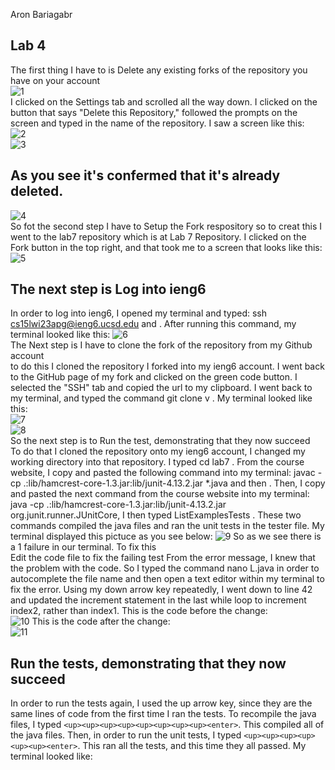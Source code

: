 Aron Bariagabr  
## Lab 4  
The first thing I have to is Delete any existing forks of the repository you have on your account  
![1](https://user-images.githubusercontent.com/122565144/224513813-6345d65d-cd3a-466e-a4b9-acea09c32213.jpg)  
I clicked on the Settings tab and scrolled all the way down. I clicked on the button that says "Delete this Repository," followed the prompts on the screen and typed in the name of the repository. I saw a screen like this:  
![2](https://user-images.githubusercontent.com/122565144/224513832-b08ca546-2620-48d8-8184-b427dfdd4e84.jpg)  
![3](https://user-images.githubusercontent.com/122565144/224513836-102728c2-f88a-4415-ad1c-8b70c2c938f6.jpg)  
## As you see it's confermed that it's already deleted.  
![4](https://user-images.githubusercontent.com/122565144/224513840-89031bb7-e689-4b30-a71e-fd57b7859cc4.jpg)  
So fot the second step I have to Setup the Fork respository so to creat this I went to the lab7 repository which is at Lab 7 Repository. I clicked on the Fork button in the top right, and that took me to a screen that looks like this:  
![5](https://user-images.githubusercontent.com/122565144/224514157-6eb4a2c0-1075-4957-a994-4cf38c514220.jpg)  
## The next step is Log into ieng6  
In order to log into ieng6, I opened my terminal and typed: ssh cs15lwi23apg@ieng6.ucsd.edu and <enter>. After running this command, my terminal looked like this:
![6](https://user-images.githubusercontent.com/122565144/224514291-91b2a982-f129-497f-97de-942097a22c0c.jpg)  
  The Next step is I have to clone the fork of the repository from my Github account  
  to do this I cloned the repository I forked into my ieng6 account. I went back to the GitHub page of my fork and clicked on the green code button. I selected the "SSH" tab and copied the url to my clipboard. I went back to my terminal, and typed the command git clone <ctrl> v <enter>. My terminal looked like this:  
  ![7](https://user-images.githubusercontent.com/122565144/224514440-493eaab1-5f13-4948-83b6-ab762ee3b143.jpg)  
  ![8](https://user-images.githubusercontent.com/122565144/224514565-bcc40ff7-bd7e-4b81-93b3-70fe6d510934.jpg)  
  So the next step is to Run the test, demonstrating that they now succeed  
  To do that I cloned the repository onto my ieng6 account, I changed my working directory into that repository. I typed cd lab7 <enter>. From the course website, I copy and pasted the following command into my terminal: javac -cp .:lib/hamcrest-core-1.3.jar:lib/junit-4.13.2.jar *.java and then <enter>. Then, I copy and pasted the next command from the course website into my terminal: java -cp .:lib/hamcrest-core-1.3.jar:lib/junit-4.13.2.jar org.junit.runner.JUnitCore, I then typed ListExamplesTests <enter>. These two commands compiled the java files and ran the unit tests in the tester file. My terminal displayed this pictuce as you see below:   ![9](https://user-images.githubusercontent.com/122565144/224515127-7e652e18-09b8-42eb-994d-c916438f4b53.jpg)
  So as we see there is a 1 failure in our terminal. To fix this  
Edit the code file to fix the failing test
From the error message, I knew that the problem with the code. So I typed the command nano L<Tab>.java in order to autocomplete the file name and then open a text editor within my terminal to fix the error. Using my down arrow key repeatedly, I went down to line 42 and updated the increment statement in the last while loop to increment index2, rather than index1. This is the code before the change:  
 ![10](https://user-images.githubusercontent.com/122565144/224515876-34ef604c-55a0-48b0-8832-f77ff4e77163.jpg)
 This is the code after the change:  
  ![11](https://user-images.githubusercontent.com/122565144/224515892-17abfc87-cc09-49a2-b084-261e63b96efc.jpg)  
  ## Run the tests, demonstrating that they now succeed
In order to run the tests again, I used the up arrow key, since they are the same lines of code from the first time I ran the tests. To recompile the java files, I typed `<up><up><up><up><up><up><up><up><enter>`. This compiled all of the java files. Then, in order to run the unit tests, I typed `<up><up><up><up><up><up><enter>`. This ran all the tests, and this time they all passed. My terminal looked like:  
 



  

  


  










